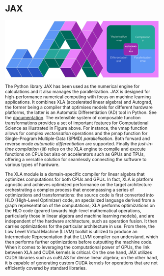 # JAX 

![Jax logo](./img/jaxlogo.png)

The Python library JAX has been used as the numerical engine for calculations and it also manages the parallelization. JAX
is designed for high-performance numerical computing with focus on machine learning applications. It combines XLA (accelerated linear algebra) and Autograd, the former being a compiler that optimises models for different hardware platforms, the latter is an Automatic Differentiation (AD) tool in Python. See the [documentation](https://docs.jax.dev/en/latest/index.html).
The extensible system of composable function transformations provides a set of important features for Computational Science as illustrated in Figure above. For instance, the vmap function allows for complex *vectorisation* operations and the pmap function for Single-Program Multiple-Data (SPMD) *parallelisation*. Both forward and reverse mode *automatic differentiation* are supported. Finally the *just-in-time compilation* (jit) relies on the XLA engine to compile and execute functions on CPUs but also on accelerators such as GPUs and TPUs, offering a versatile solution for seamlessly connecting the software to various types of hardware.

The XLA module is a domain-specific compiler for linear algebra that optimizes computations for both CPUs and GPUs. In fact, XLA is platform agnostic and achieves optimized performance on the target architecture orchestrating a complex process that encompassing a series of optimizations and transformations: the source code is first converted into HLO (High-Level Optimizer) code, an specialized language derived from a graph representation of the computations; XLA performs optimizations on the HLO code (geared towards high-level mathematical operations, particularly those in linear algebra and machine learning models), and are independent of the hardware architecture, such as operation fusion. It then carries optimizations for the particular architecture in use. From there, the Low Level Virtual Machine (LLVM) toolkit is utilized to produce an Intermediate Representation that the LLVM compiler can understand, which then performs further optimizations before outputting the machine code. When it comes to leveraging the computational power of GPUs, the link between XLA and CUDA kernels is critical. On the one hand, JAX utilizes CUDA libraries such as cuBLAS for dense linear algebra; on the other hand, it is capable of generating custom CUDA kernels for operations that are not efficiently covered by standard libraries.
